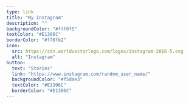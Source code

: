 ```yaml
---
type: link
title: "My Instagram"
description: ""
backgroundColor: "#fff0f5"
textColor: "#E1306C"
borderColor: "#f78fb2"
icon:
  src: https://cdn.worldvectorlogo.com/logos/instagram-2016-5.svg
  alt: "Instagram"
button: 
  text: "Stories"
  link: "https://www.instagram.com/random_user_name/"
  backgroundColor: "#f5dae3"
  textColor: "#E1306C"
  borderColor: "#E1306C"
---
```


